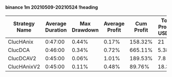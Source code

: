 #### binance 1m 20210509-20210524 !heading
| Strategy Name | Average Duration | Max Drawdown | Average Profit | Cum Profit | Tot Profit USDT | Trade Count | Win Rate |
| ------------- | ---------------- | ------------ | -------------- | ---------- | --------------- | ----------- | -------- |
| ClucHAnix     | 0:47:00          | 0.44%        | 0.17%          | 158.32%    | 21              | 909         | 71.95%   |
| ClucDCA       | 0:46:00          | 0.34%        | 0.72%          | 665.11%    | 5.38            | 927         | 74.33%   |
| ClucDCAV2     | 0:45:00          | 0.06%        | 1.01%          | 189.53%    | 7.8             | 187         | 76.47%   |
| ClucHAnixV2   | 0:45:00          | 0.11%        | 0.48%          | 89.76%     | 18.31           | 186         | 72.58%   |